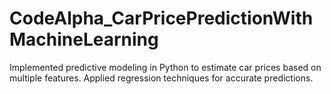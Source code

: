 # CodeAlpha_CarPricePredictionWithMachineLearning
Implemented predictive modeling in Python to estimate car prices based on multiple features. Applied regression techniques for accurate predictions.
